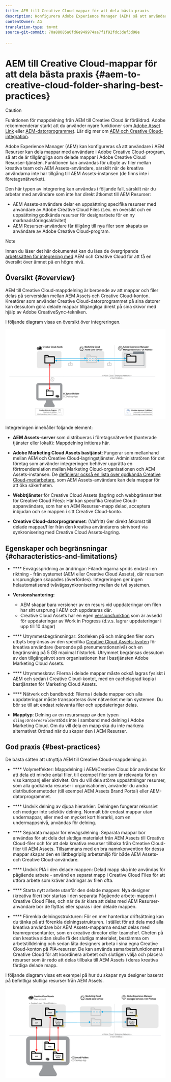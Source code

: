 ```yaml
---
title: AEM till Creative Cloud-mappar för att dela bästa praxis
description: Konfigurera Adobe Experience Manager (AEM) så att användare i AEM Resurser kan utbyta mappar med Adobe Creative Cloud-användare (CC).
contentOwner: AG
translation-type: tm+mt
source-git-commit: 70a88085a0fd6e949974aa7f1f92fdc3def3d98e

---
```



# AEM till Creative Cloud-mappar för att dela bästa praxis {#aem-to-creative-cloud-folder-sharing-best-practices}

>[!CAUTION]
>
>Funktionen för mappdelning från AEM till Creative Cloud är föråldrad. Adobe rekommenderar starkt att du använder nyare funktioner som [Adobe Asset Link](https://helpx.adobe.com/enterprise/using/adobe-asset-link.html) eller [AEM-datorprogrammet](https://helpx.adobe.com/experience-manager/desktop-app/aem-desktop-app.html). Lär dig mer om [AEM och Creative Cloud-integration](/help/assets/aem-cc-integration-best-practices.md).

Adobe Experience Manager (AEM) kan konfigureras så att användare i AEM Resurser kan dela mappar med användare i Adobe Creative Cloud-program, så att de är tillgängliga som delade mappar i Adobe Creative Cloud Resurser-tjänsten. Funktionen kan användas för utbyte av filer mellan kreativa team och AEM Assets-användare, särskilt när de kreativa användarna inte har tillgång till AEM Assets-instansen (de finns inte i företagsnätverket).

Den här typen av integrering kan användas i följande fall, särskilt när du arbetar med användare som inte har direkt åtkomst till AEM Resurser:

* AEM Assets-användare delar en uppsättning specifika resurser med användare av Adobe Creative Cloud Files (t.ex. en översikt och en uppsättning godkända resurser för designarbete för en ny marknadsföringsaktivitet)
* AEM Resurser-användare får tillgång till nya filer som skapats av användare av Adobe Creative Cloud-program.

>[!NOTE]
>
>Innan du läser det här dokumentet kan du läsa de övergripande [arbetssätten för integrering med](/help/assets/aem-cc-integration-best-practices.md) AEM och Creative Cloud för att få en översikt över ämnet på en högre nivå.

## Översikt {#overview}

AEM till Creative Cloud-mappdelning är beroende av att mappar och filer delas på serversidan mellan AEM Assets och Creative Cloud-konton. Kreatörer som använder Creative Cloud-datorprogrammet på sina datorer kan dessutom göra delade mappar tillgängliga direkt på sina skivor med hjälp av Adobe CreativeSync-tekniken.

I följande diagram visas en översikt över integreringen.

![chlimage_1-179](assets/chlimage_1-406.png)

Integreringen innehåller följande element:

* **AEM Assets-server** som distribueras i företagsnätverket (hanterade tjänster eller lokalt): Mappdelning initieras här.
* **Adobe Marketing Cloud Assets bastjänst**: Fungerar som mellanhand mellan AEM och Creative Cloud-lagringstjänster. Administratören för det företag som använder integreringen behöver upprätta en förtroenderelation mellan Marketing Cloud-organisationen och AEM Assets-instansen. De [definierar också en lista över godkända Creative Cloud-medarbetare](https://marketing.adobe.com/resources/help/en_US/mcloud/t_admin_add_cc_user.html), som AEM Assets-användare kan dela mappar för att öka säkerheten.

* **Webbtjänster** för Creative Cloud Assets (lagring och webbgränssnittet för Creative Cloud Files): Här kan specifika Creative Cloud-appanvändare, som har en AEM Resurser-mapp delad, acceptera inbjudan och se mappen i sitt Creative Cloud-konto.
* **Creative Cloud-datorprogrammet**: (Valfritt) Ger direkt åtkomst till delade mappar/filer från den kreativa användarens skrivbord via synkronisering med Creative Cloud Assets-lagring.

## Egenskaper och begränsningar {#characteristics-and-limitations}

* **** Envägsspridning av ändringar: Filändringarna sprids endast i en riktning - från systemet (AEM eller Creative Cloud Assets), där resursen ursprungligen skapades (överfördes). Integreringen ger ingen helautomatiserad tvåvägssynkronisering mellan de två systemen.
* **Versionshantering:**

   * AEM skapar bara versioner av en resurs vid uppdateringar om filen har sitt ursprung i AEM och uppdateras där.
   * Creative Cloud Assets har en egen [versionsfunktion](https://helpx.adobe.com/creative-cloud/help/versioning-faq.html) som är avsedd för uppdateringar av Work in Progress (d.v.s. lagrar uppdateringar i upp till 10 dagar)

* **** Utrymmesbegränsningar: Storleken på och mängden filer som utbyts begränsas av den specifika [Creative Cloud Assets-kvoten](https://helpx.adobe.com/creative-cloud/kb/file-storage-quota.html) för kreativa användare (beroende på prenumerationsnivå) och en begränsning på 5 GB maximal filstorlek. Utrymmet begränsas dessutom av den tillgångskvot som organisationen har i bastjänsten Adobe Marketing Cloud Assets.

* **** Utrymmeskrav: Filerna i delade mappar måste också lagras fysiskt i AEM och sedan i Creative Cloud-kontot, med en cachelagrad kopia i bastjänsten för Marketing Cloud Assets.
* **** Nätverk och bandbredd: Filerna i delade mappar och alla uppdateringar måste transporteras över nätverket mellan systemen. Du bör se till att endast relevanta filer och uppdateringar delas.
* **Mapptyp**: Delning av en resursmapp av den typen `sling:OrderedFolder`stöds inte i samband med delning i Adobe Marketing Cloud. Om du vill dela en mapp ska du inte markera alternativet Ordnad när du skapar den i AEM Resurser.

## God praxis {#best-practices}

De bästa sätten att utnyttja AEM till Creative Cloud-mappdelning är:

* **** Volymeffekter: Mappdelning i AEM/Creative Cloud bör användas för att dela ett mindre antal filer, till exempel filer som är relevanta för en viss kampanj eller aktivitet. Om du vill dela större uppsättningar resurser, som alla godkända resurser i organisationen, använder du andra distributionsmetoder (till exempel AEM Assets Brand Portal) eller AEM-datorprogrammet.

* **** Undvik delning av djupa hierarkier: Delningen fungerar rekursivt och medger inte selektiv delning. Normalt bör endast mappar utan undermappar, eller med en mycket kort hierarki, som en undermappsnivå, användas för delning.
* **** Separata mappar för envägsdelning: Separata mappar bör användas för att dela det slutliga materialet från AEM Assets till Creative Cloud-filer och för att dela kreativa resurser tillbaka från Creative Cloud-filer till AEM Assets. Tillsammans med en bra namnkonvention för dessa mappar skapar den en lättbegriplig arbetsmiljö för både AEM Assets- och Creative Cloud-användare.
* **** Undvik PIA i den delade mappen: Delad mapp ska inte användas för pågående arbete - använd en separat mapp i Creative Cloud Files för att utföra arbete som kräver ändringar av filen ofta.
* **** Starta nytt arbete utanför den delade mappen: Nya designer (kreativa filer) bör startas i den separata Pågående arbete-mappen i Creative Cloud Files, och när de är klara att delas med AEM Resurser-användare bör de flyttas eller sparas i den delade mappen.
* **** Förenkla delningsstrukturen: För en mer hanterbar driftsättning kan du tänka på att förenkla delningsstrukturen. I stället för att dela med alla kreativa användare bör AEM Assets-mapparna endast delas med teamrepresentanter, som en creative director eller teamchef. Chefen på den kreativa sidan skulle få det slutliga materialet, bestämma om arbetstilldelning och sedan låta designers arbeta i sina egna Creative Cloud-konton på PIA-resurser. De kan använda samarbetsfunktionerna i Creative Cloud för att koordinera arbetet och slutligen välja och placera resurser som är redo att delas tillbaka till AEM Assets i deras kreativa färdiga delade mapp.

I följande diagram visas ett exempel på hur du skapar nya designer baserat på befintliga slutliga resurser från AEM Assets.

![chlimage_1-180](assets/chlimage_1-407.png)
